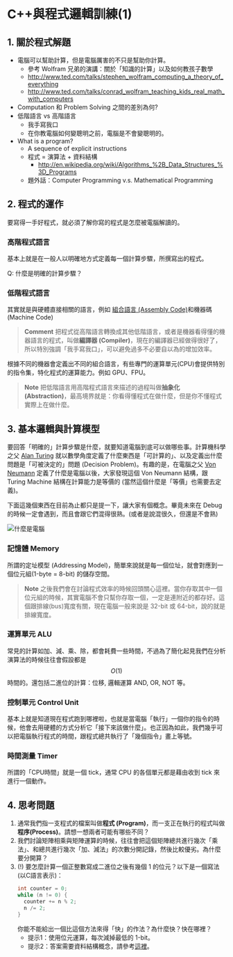 # C++與程式邏輯訓練(1)

## 1. 關於程式解題

* 電腦可以幫助計算，但是電腦厲害的不只是幫助你計算。
  * 參考 Wolfram 兄弟的演講：關於「知識的計算」以及如何教孩子數學
  * http://www.ted.com/talks/stephen_wolfram_computing_a_theory_of_everything
  * http://www.ted.com/talks/conrad_wolfram_teaching_kids_real_math_with_computers
* Computation 和 Problem Solving 之間的差別為何?
* 低階語言 vs 高階語言
  * 我手寫我口
  * 在你教電腦如何變聰明之前，電腦是不會變聰明的。
* What is a program?
  * A sequence of explicit instructions
  * 程式 = 演算法 + 資料結構
    * http://en.wikipedia.org/wiki/Algorithms_%2B_Data_Structures_%3D_Programs
  * 題外話：Computer Programming v.s. Mathematical Programming


## 2. 程式的運作

要寫得一手好程式，就必須了解你寫的程式是怎麼被電腦解讀的。

### 高階程式語言

基本上就是在一般人以明確地方式定義每一個計算步驟，所撰寫出的程式。

Q: 什麼是明確的計算步驟？

### 低階程式語言

其實就是與硬體直接相關的語言，例如
[組合語言 (Assembly Code)](http://en.wikipedia.org/wiki/Assembly_language)和機器碼 (Machine Code)

> **Comment** 把程式從高階語言轉換成其他低階語言，或者是機器看得懂的機器語言的程式，叫做<b>編譯器 (Compiler)</b>，現在的編譯器已經做得很好了，所以特別強調「我手寫我口」，可以避免過多不必要自以為的增加效率。

根據不同的機器會定義出不同的組合語言，有些專門的運算單元(CPU)會提供特別的指令集，特化程式的運算能力。例如 GPU、FPU。

> **Note** 把低階語言用高階程式語言來描述的過程叫做<b>抽象化 (Abstraction)</b>，最高境界就是：你看得懂程式在做什麼，但是你不懂程式實際上在做什麼。


## 3. 基本邏輯與計算模型

要回答「明確的」計算步驟是什麼，就要知道電腦到底可以做哪些事。計算機科學之父 [Alan Turing](http://zh.wikipedia.org/wiki/%E8%89%BE%E5%80%AB%C2%B7%E5%9C%96%E9%9D%88) 就以數學角度定義了什麼東西是「可計算的」、以及定義出什麼問題是「可被決定的」問題 (Decision Problem)。有趣的是，在電腦之父 [Von Neumann](http://zh.wikipedia.org/zh-tw/%E7%B4%84%E7%BF%B0%C2%B7%E9%A6%AE%C2%B7%E8%AB%BE%E4%BC%8A%E6%9B%BC) 定義了什麼是電腦以後，大家發現這個 Von Neumann 結構，跟 Turing Machine 結構在計算能力是等價的 (當然這個什麼是「等價」也需要去定義)。

下面這幾個東西在目前為止都只是提一下，讓大家有個概念。畢竟未來在 Debug 的時候一定會遇到，而且會跟它們混得很熟。(或者是說混很久，但還是不會熟)

![什麼是電腦](http://wongsir.org/yj/content/concepts/images/5components.gif)

### 記憶體 Memory

所謂的定址模型 (Addressing Model)，簡單來說就是每一個位址，就會對應到一個位元組(1-byte = 8-bit) 的儲存空間。

> **Note** 之後我們會在討論程式效率的時候回頭關心這裡。當你存取其中一個位元組的時候，其實電腦不會只幫你存取一個，一定是連附近的都存好。這個跟排線(bus)寬度有關，現在電腦一般來說是 32-bit 或 64-bit，說的就是排線寬度。

### 運算單元 ALU

常見的計算如加、減、乘、除，都會耗費一些時間，不過為了簡化起見我們在分析演算法的時候往往會假設都是 $$O(1)$$ 時間的。還包括二進位的計算：位移, 邏輯運算 AND, OR, NOT 等。

### 控制單元 Control Unit
基本上就是知道現在程式跑到哪裡啦，也就是當電腦「執行」一個你的指令的時候，他會去用硬體的方式分析它「接下來該做什麼」。也正因為如此，我們幾乎可以把電腦執行程式的時間，跟程式總共執行了「幾個指令」畫上等號。

### 時間測量 Timer

所謂的「CPU時間」就是一個 tick，通常 CPU 的各個單元都是藉由收到 tick 來進行一個動作。

## 4. 思考問題

1. 通常我們指一支程式的檔案叫做**程式 (Program)**，而一支正在執行的程式叫做**程序(Process)**。請想一想兩者可能有哪些不同？
2. 我們討論矩陣相乘與矩陣運算的時候，往往會把這個矩陣總共進行幾次「乘法」、和總共進行幾次「加、減法」的次數分開記錄，然後比較優劣。為什麼要分開算？
3. (!) 要怎麼計算一個正整數寫成二進位之後有幾個 1 的位元？以下是一個寫法(以C語言表示)：
    ```cpp
    int counter = 0;
    while (n != 0) {
      counter += n % 2;
      n /= 2;
    }
    ```
    你能不能給出一個比這個方法來得「快」的作法？為什麼快？快在哪裡？
    * 提示1：使用位元運算，每次減掉最低的 1-bit。
    * 提示2：答案需要資料結構概念，請參考[這裡](http://stackoverflow.com/questions/109023/how-to-count-the-number-of-set-bits-in-a-32-bit-integer)。
    











